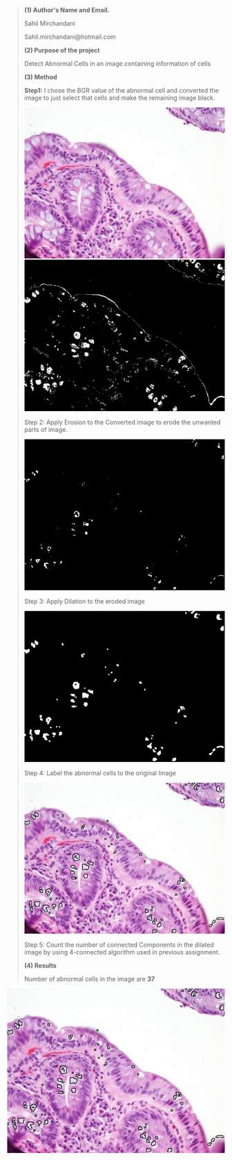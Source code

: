 > **(1) Author's Name and Email.**
>
> Sahil Mirchandani
>
> Sahil.mirchandani\@hotmail.com
>
> **(2) Purpose of the project**
>
> Detect Abnormal Cells in an image containing information of cells
>
> **(3) Method**
>
> **Step1:** I chose the BGR value of the abnormal cell and converted
> the image to just select that cells and make the remaining image
> black.
>
> ![](Code/Picture3-small.bmp)
>![](OutputImages/Converted.jpg)
>
> Step 2: Apply Erosion to the Converted image to erode the unwanted
> parts of image.
>
>![](OutputImages/Erroded.jpg)
>
>
> Step 3: Apply Dilation to the eroded image
>
>![](OutputImages/dilated.jpg)
>
>
> Step 4: Label the abnormal cells to the original Image
>
> ![](OutputImages/labeledImg.jpg)
>
> Step 5: Count the number of connected Components in the dilated image
> by using 4-connected algorithm used in previous assignment.
>
>
> **(4) Results**
>
>
> Number of abnormal cells in the image are **37**

![](OutputImages/labeledImg.jpg)

